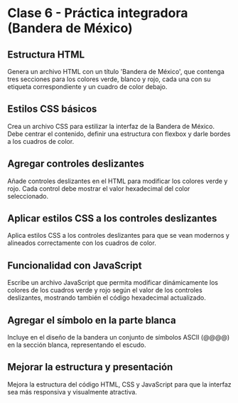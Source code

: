 # Clase 6 - Práctica integradora (Bandera de México)

## Estructura HTML

Genera un archivo HTML con un título 'Bandera de México', que contenga tres secciones para los colores verde, blanco y rojo, cada una con su etiqueta correspondiente y un cuadro de color debajo.


## Estilos CSS básicos

Crea un archivo CSS para estilizar la interfaz de la Bandera de México. Debe centrar el contenido, definir una estructura con flexbox y darle bordes a los cuadros de color.

##  Agregar controles deslizantes
 
Añade controles deslizantes en el HTML para modificar los colores verde y rojo. Cada control debe mostrar el valor hexadecimal del color seleccionado.


##  Aplicar estilos CSS a los controles deslizantes

Aplica estilos CSS a los controles deslizantes para que se vean modernos y alineados correctamente con los cuadros de color.

## Funcionalidad con JavaScript

Escribe un archivo JavaScript que permita modificar dinámicamente los colores de los cuadros verde y rojo según el valor de los controles deslizantes, mostrando también el código hexadecimal actualizado.


##  Agregar el símbolo en la parte blanca

Incluye en el diseño de la bandera un conjunto de símbolos ASCII (@@@@) en la sección blanca, representando el escudo.


## Mejorar la estructura y presentación

Mejora la estructura del código HTML, CSS y JavaScript para que la interfaz sea más responsiva y visualmente atractiva.
